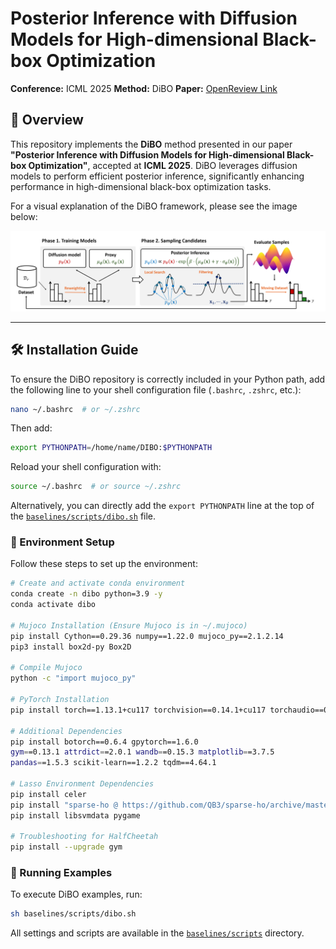 # Posterior Inference with Diffusion Models for High-dimensional Black-box Optimization

**Conference:** ICML 2025
**Method:** DiBO
**Paper:** [OpenReview Link](https://openreview.net/forum?id=7VzwNqQu9x)

## 📖 Overview

This repository implements the **DiBO** method presented in our paper **"Posterior Inference with Diffusion Models for High-dimensional Black-box Optimization"**, accepted at **ICML 2025**. DiBO leverages diffusion models to perform efficient posterior inference, significantly enhancing performance in high-dimensional black-box optimization tasks.

For a visual explanation of the DiBO framework, please see the image below:

![DiBO Framework Overview](./dibo.png)

---

## 🛠 Installation Guide

To ensure the DiBO repository is correctly included in your Python path, add the following line to your shell configuration file (`.bashrc`, `.zshrc`, etc.):

```bash
nano ~/.bashrc  # or ~/.zshrc
```

Then add:

```bash
export PYTHONPATH=/home/name/DIBO:$PYTHONPATH
```

Reload your shell configuration with:

```bash
source ~/.bashrc  # or source ~/.zshrc
```

Alternatively, you can directly add the `export PYTHONPATH` line at the top of the [`baselines/scripts/dibo.sh`](baselines/scripts/dibo.sh) file.

### 🌱 Environment Setup

Follow these steps to set up the environment:

```bash
# Create and activate conda environment
conda create -n dibo python=3.9 -y
conda activate dibo

# Mujoco Installation (Ensure Mujoco is in ~/.mujoco)
pip install Cython==0.29.36 numpy==1.22.0 mujoco_py==2.1.2.14
pip3 install box2d-py Box2D

# Compile Mujoco
python -c "import mujoco_py"

# PyTorch Installation
pip install torch==1.13.1+cu117 torchvision==0.14.1+cu117 torchaudio==0.13.1 --extra-index-url https://download.pytorch.org/whl/cu117

# Additional Dependencies
pip install botorch==0.6.4 gpytorch==1.6.0
gym==0.13.1 attrdict==2.0.1 wandb==0.15.3 matplotlib==3.7.5
pandas==1.5.3 scikit-learn==1.2.2 tqdm==4.64.1

# Lasso Environment Dependencies
pip install celer
pip install "sparse-ho @ https://github.com/QB3/sparse-ho/archive/master.zip"
pip install libsvmdata pygame

# Troubleshooting for HalfCheetah
pip install --upgrade gym
```

### 🚀 Running Examples

To execute DiBO examples, run:

```bash
sh baselines/scripts/dibo.sh
```

All settings and scripts are available in the [`baselines/scripts`](baselines/scripts) directory.
